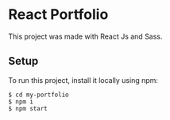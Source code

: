 # React Portfolio

This project was made with React Js and Sass.

## Setup

To run this project, install it locally using npm:

```
$ cd my-portfolio
$ npm i
$ npm start
```
